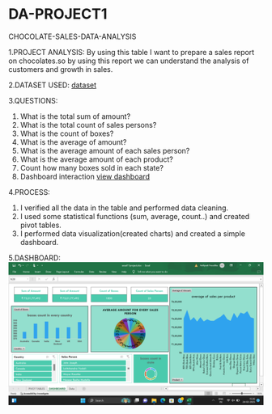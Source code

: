 # DA-PROJECT1
CHOCOLATE-SALES-DATA-ANALYSIS

1.PROJECT ANALYSIS: 
  By using this table I want to prepare a sales report on chocolates.so by using this report we can understand the analysis of customers and growth in sales.
  
2.DATASET USED:
  <a href="https://github.com/NellipudiPravallika/DA-PROJECT1/blob/main/excel11project.xlsx">dataset</a>
  
3.QUESTIONS:
  1.	What is the total sum of amount?
  2.	What is the total count of sales persons?
  3.	What is the count of boxes?
  4.	What is the average of amount?
  5.	What is the average amount of each sales person?
  6.	What is the average amount of each product?
  7.	Count how many boxes sold in each state?
  8.	Dashboard interaction <a href="https://github.com/NellipudiPravallika/DA-PROJECT1/blob/main/Screenshot%20(238).png">view dashboard</a>
  
4.PROCESS:
1.	I verified all the data in the table and performed data cleaning.
2.	I used some statistical functions (sum, average, count..) and created pivot tables.
3.	I performed data visualization(created charts) and created a simple dashboard.
   
5.DASHBOARD:
  <img src="https://github.com/NellipudiPravallika/DA-PROJECT1/blob/main/Screenshot%20(238).png">

  
   
   
